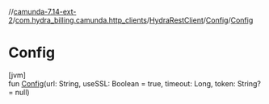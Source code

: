 //[camunda-7.14-ext-2](../../../../index.md)/[com.hydra_billing.camunda.http_clients](../../index.md)/[HydraRestClient](../index.md)/[Config](index.md)/[Config](-config.md)

# Config

[jvm]\
fun [Config](-config.md)(url: String, useSSL: Boolean = true, timeout: Long, token: String? = null)
